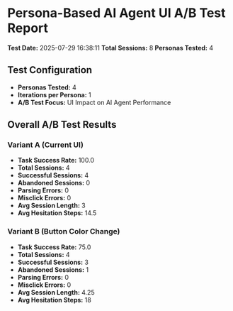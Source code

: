 # Persona-Based AI Agent UI A/B Test Report
**Test Date:** 2025-07-29 16:38:11
**Total Sessions:** 8
**Personas Tested:** 4

## Test Configuration
- **Personas Tested:** 4
- **Iterations per Persona:** 1
- **A/B Test Focus:** UI Impact on AI Agent Performance

## Overall A/B Test Results
### Variant A (Current UI)
- **Task Success Rate:** 100.0
- **Total Sessions:** 4
- **Successful Sessions:** 4
- **Abandoned Sessions:** 0
- **Parsing Errors:** 0
- **Misclick Errors:** 0
- **Avg Session Length:** 3
- **Avg Hesitation Steps:** 14.5

### Variant B (Button Color Change)
- **Task Success Rate:** 75.0
- **Total Sessions:** 4
- **Successful Sessions:** 3
- **Abandoned Sessions:** 1
- **Parsing Errors:** 0
- **Misclick Errors:** 0
- **Avg Session Length:** 4.25
- **Avg Hesitation Steps:** 18

